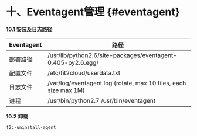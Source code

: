 # **十、Eventagent管理** {#eventagent}

**10.1 安装及日志路径**

| Eventagent | 路径 |
| --- | --- |
| 部署路径 | /usr/lib/python2.6/site-packages/eventagent-0.405-py2.6.egg/ |
| 配置文件 | /etc/fit2cloud/userdata.txt |
| 日志文件 | /var/log/eventagent.log (rotate, max 10 files, each size max 1M) |
| 进程 | /usr/bin/python2.7 /usr/bin/eventagent |

**10.2 卸载**

```
f2c-uninstall-agent
```